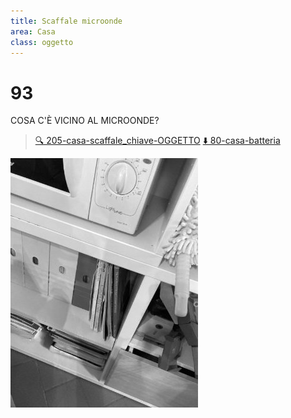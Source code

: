 ```yaml
---
title: Scaffale microonde
area: Casa
class: oggetto
---
```

# 93
COSA C'È VICINO AL MICROONDE?

> [🔍 205-casa-scaffale_chiave-OGGETTO](205-casa-scaffale_chiave-OGGETTO.md)
> [⬇️ 80-casa-batteria](80-casa-batteria.md)

![foto_56](../_assets/preview/foto_56.jpg)